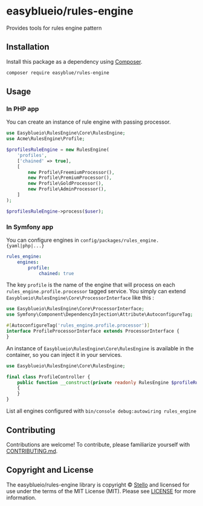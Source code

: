 # easyblueio/rules-engine

Provides tools for rules engine pattern

## Installation

Install this package as a dependency using [Composer](https://getcomposer.org).

``` bash
composer require easyblue/rules-engine
```


## Usage

### In PHP app

You can create an instance of rule engine with passing processor.

``` php
use Easyblueio\RulesEngine\Core\RulesEngine;
use Acme\RulesEngine\Profile;

$profilesRuleEngine = new RulesEngine(
    'profiles',
    ['chained' => true],
    [
        new Profile\FreemiumProcessor(),
        new Profile\PremiumProcessor(),
        new Profile\GoldProcessor(),
        new Profile\AdminProcessor(),
    ]
);

$profilesRuleEngine->process($user);
```

### In Symfony app

You can configure engines in `config/packages/rules_engine.{yaml|php|...}`

```yaml
rules_engine:
    engines:
        profile:
            chained: true
````

The key `profile` is the name of the engine that will process on each `rules_engine.profile.processor` tagged service.
You simply can extend `Easyblueio\RulesEngine\Core\ProcessorInterface` like this :

``` php
use Easyblueio\RulesEngine\Core\ProcessorInterface;
use Symfony\Component\DependencyInjection\Attribute\AutoconfigureTag;

#[AutoconfigureTag('rules_engine.profile.processor')]
interface ProfileProcessorInterface extends ProcessorInterface {
}
```

An instance of `Easyblueio\RulesEngine\Core\RulesEngine` is available in the container, so you can inject it in your services.

``` php
use Easyblueio\RulesEngine\Core\RulesEngine;

final class ProfileController {
    public function __construct(private readonly RulesEngine $profileRulesEngine)
    {
    }
}
```

List all engines configured with `bin/console debug:autowiring rules_engine`


## Contributing

Contributions are welcome! To contribute, please familiarize yourself with
[CONTRIBUTING.md](CONTRIBUTING.md).


## Copyright and License

The easyblueio/rules-engine library is copyright © [Stello](mailto:dev@stello.eu)
and licensed for use under the terms of the
MIT License (MIT). Please see [LICENSE](LICENSE) for more information.

